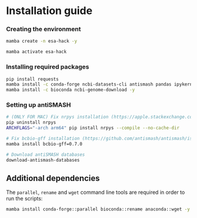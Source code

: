 # Installation guide

### Creating the environment

```bash
mamba create -n esa-hack -y

mamba activate esa-hack
```


### Installing required packages

```bash
pip install requests
mamba install -c conda-forge ncbi-datasets-cli antismash pandas ipykernel -y
mamba install -c bioconda ncbi-genome-download -y
```


### Setting up antiSMASH

```bash
# (ONLY FOR MAC) Fix nrpys installation (https://apple.stackexchange.com/a/443379)
pip uninstall nrpys
ARCHFLAGS="-arch arm64" pip install nrpys --compile --no-cache-dir
```

```bash
# Fix bcbio-gff installation (https://github.com/antismash/antismash/issues/713#issuecomment-2137807803)
mamba install bcbio-gff=0.7.0
```

```bash
# Download antiSMASH databases
download-antismash-databases
```


## Additional dependencies

The `parallel`, `rename` and `wget` command line tools are required in order to run the scripts:

```bash
mamba install conda-forge::parallel bioconda::rename anaconda::wget -y
```
